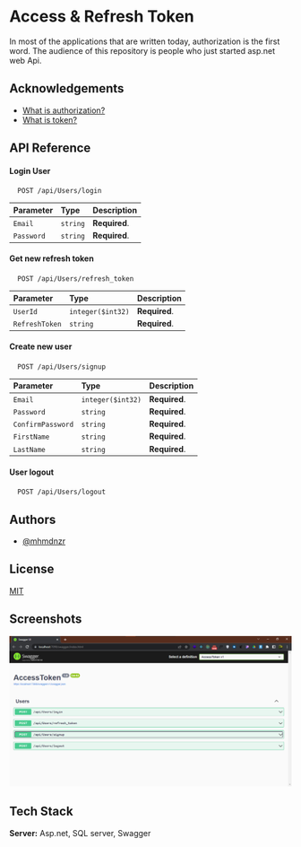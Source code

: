 
# Access & Refresh Token
In most of the applications that are written today, authorization is the first word.
The audience of this repository is people who just started asp.net web Api.
## Acknowledgements

 - [What is authorization?](https://www.ibm.com/support/pages/understanding-application-authentication-and-authorization-security#:~:text=Authorization%20%2D%20Where%20someone%20is%20given,disallow%20access%20to%20the%20application.)
 - [What is token?](https://www.devopsschool.com/blog/what-is-bearer-token-and-how-it-works/)

## API Reference

#### Login User

```http
  POST /api/Users/login
```

| Parameter | Type     | Description                |
| :-------- | :------- | :------------------------- |
| `Email` | `string` | **Required**. |
| `Password` | `string` | **Required**. |

#### Get new refresh token

```http
  POST /api/Users/refresh_token
```

| Parameter | Type     | Description                       |
| :-------- | :------- | :-------------------------------- |
| `UserId`      | `integer($int32)` | **Required**. |
| `RefreshToken`      | `string` | **Required**. |


#### Create new user

```http
  POST /api/Users/signup
```

| Parameter | Type     | Description                       |
| :-------- | :------- | :-------------------------------- |
| `Email`      | `integer($int32)` | **Required**. |
| `Password`      | `string` | **Required**. |
| `ConfirmPassword`      | `string` | **Required**. |
| `FirstName`      | `string` | **Required**. |
| `LastName`      | `string` | **Required**. |


#### User logout

```http
  POST /api/Users/logout
```




## Authors

- [@mhmdnzr](https://www.github.com/mhmdnzr)


## License

[MIT](https://choosealicense.com/licenses/mit/)


## Screenshots

![App Screenshot](./AccessToken/Screenshot.png)



## Tech Stack

**Server:** Asp.net, SQL server, Swagger

